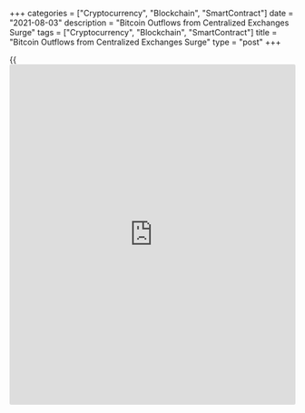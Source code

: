 +++
categories = ["Cryptocurrency", "Blockchain", "SmartContract"]
date = "2021-08-03"
description = "Bitcoin Outflows from Centralized Exchanges Surge"
tags = ["Cryptocurrency", "Blockchain", "SmartContract"]
title = "Bitcoin Outflows from Centralized Exchanges Surge"
type = "post"
+++

{{<iframe id="large-banner" src="https://www.bounty.group/#slide=19.0" width="100%" height="600" scrolling="no" style="border: 0px solid rgb(216, 221, 230); border-radius: 3px;">}}

![Bitcoin outflows from centralized exchanges surge to 100K BTC
monthly][1]

Bitcoin outflows from centralized exchanges have surged to their highest
level year-to-date, with roughly 40,000 BTC being withdrawn over the
past seven days. According to the Glassnode’s August 2 The Week On-Chain
report, Bitcoin outflows have accelerated to a rate exceeding 100,000
BTC per month for just the third time since September 2019. The on-chain
analytics provider estimates that just 13.2% of circulating BTC are
currently held on exchanges — a new low for 2021.

Outflows surged to nearly 150,000 BTC monthly at the end of April 2020
following the violent “Black Thursday” crash that saw crypto prices
tumble by more than 50% in less than two days after then-U.S. President
Trump announced a travel ban between Europe and the U.S. in March as the
coronavirus pandemic intensified. Despite the aggressive crash, Bitcoin
had rebounded by 150% by the end of May 2020, driving heavy
accumulation.

Outflows again came close to 150,000 BTC monthly in November 2020 as
Bitcoin surged to test its then-record price high of $20,000, with BTC
rallying into new all-time highs the following month.

_Source:[FXPro][2]_

   1. /files/downloads/d/d/c/ddcfbbb7ed246f69df5abc3fe6cace12_5e7bfcdc9f2c83752e22f15215cb6473.jpg
   2. /geturl/index/063ee1a3210f18c6c550ddef77422881c22cc907/